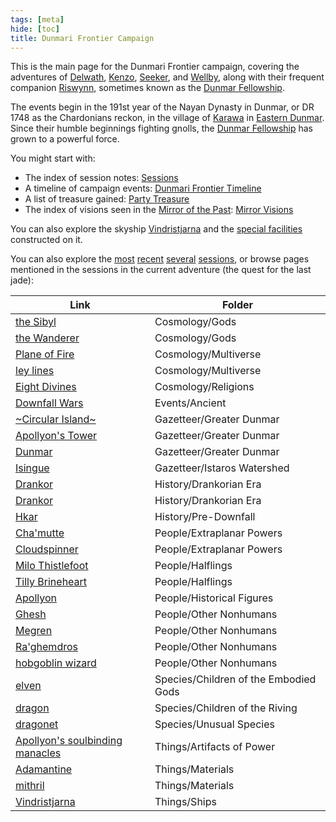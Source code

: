 ```yaml
---
tags: [meta]
hide: [toc]
title: Dunmari Frontier Campaign
---
```


This is the main page for the Dunmari Frontier campaign, covering the adventures of [Delwath](<../../people/pcs/dunmar-fellowship/delwath.md>), [Kenzo](<../../people/pcs/dunmar-fellowship/kenzo.md>), [Seeker](<../../people/pcs/dunmar-fellowship/seeker.md>), and [Wellby](<../../people/pcs/dunmar-fellowship/wellby.md>), along with their frequent companion [Riswynn](<../../people/pcs/dunmar-fellowship/riswynn.md>), sometimes known as the [Dunmar Fellowship](<../../people/pcs/dunmar-fellowship/dunmar-fellowship.md>). 

The events begin in the 191st year of the Nayan Dynasty in Dunmar, or DR 1748 as the Chardonians reckon, in the village of [Karawa](<../../gazetteer/greater-dunmar/realms/dunmar/eastern-dunmar/karawa.md>) in [Eastern Dunmar](<../../gazetteer/greater-dunmar/realms/dunmar/eastern-dunmar/eastern-dunmar.md>). Since their humble beginnings fighting gnolls, the [Dunmar Fellowship](<../../people/pcs/dunmar-fellowship/dunmar-fellowship.md>) has grown to a powerful force. 

You might start with:
- The index of session notes: [Sessions](<./sessions.md>)
- A timeline of campaign events: [Dunmari Frontier Timeline](<./dunmari-frontier-timeline.md>)
- A list of treasure gained: [Party Treasure](<./party-treasure.md>)
- The index of visions seen in the [Mirror of the Past](<treasure/mirror-of-the-past.md>): [Mirror Visions](<./mirror-visions.md>)

You can also explore the skyship [Vindristjarna](<../../things/ships/vindristjarna.md>) and the [special facilities](<./vindristjarna-room-planning.md>) constructed on it.

You can also explore the [most](<session-notes/session-107-dufr.md>) [recent](<session-notes/session-108-dufr.md>) [several](<session-notes/session-109-dufr.md>) [sessions](<session-notes/session-110-dufr.md>), or browse pages mentioned in the sessions in the current adventure (the quest for the last jade):

| Link                                                                                                                      | Folder                                |
| ------------------------------------------------------------------------------------------------------------------------- | ------------------------------------- |
| [the Sibyl](<../../cosmology/gods/incorporeal-gods/mos-numena-pantheon/the-sibyl.md>)                                           | Cosmology/Gods                        |
| [the Wanderer](<../../cosmology/gods/incorporeal-gods/mos-numena-pantheon/the-wanderer.md>)                                     | Cosmology/Gods                        |
| [Plane of Fire](<../../cosmology/multiverse/energy-realms/elemental-realms/elemental-plane-of-fire/elemental-plane-of-fire.md>) | Cosmology/Multiverse                  |
| [ley lines](<../../cosmology/multiverse/ley-lines.md>)                                                                          | Cosmology/Multiverse                  |
| [Eight Divines](<../../cosmology/religions/mos-numena/mos-numena.md>)                                                           | Cosmology/Religions                   |
| [Downfall Wars](<../../Events/Ancient/Downfall Wars.md>)                                                                        | Events/Ancient                        |
| [~Circular Island~](<../../Gazetteer/Greater Dunmar/~Circular Island~.md>)                                                      | Gazetteer/Greater Dunmar              |
| [Apollyon's Tower](<../../Gazetteer/Greater Dunmar/Apollyon's Tower.md>)                                                        | Gazetteer/Greater Dunmar              |
| [Dunmar](<../../gazetteer/greater-dunmar/realms/dunmar/dunmar.md>)                                                              | Gazetteer/Greater Dunmar              |
| [Isingue](<../../gazetteer/istaros-watershed/isingue.md>)                                                                       | Gazetteer/Istaros Watershed           |
| [Drankor](<../../history/drankorian-era/drankor.md>)                                                                            | History/Drankorian Era                |
| [Drankor](<../../history/drankorian-era/drankorian-empire.md>)                                                                  | History/Drankorian Era                |
| [Hkar](<../../History/Pre-Downfall/Hkar.md>)                                                                                    | History/Pre-Downfall                  |
| [Cha'mutte](<../../people/extraplanar-powers/cha-mutte.md>)                                                                     | People/Extraplanar Powers             |
| [Cloudspinner](<../../people/extraplanar-powers/cloudspinner.md>)                                                               | People/Extraplanar Powers             |
| [Milo Thistlefoot](<../../people/halflings/milo-thistlefoot.md>)                                                                | People/Halflings                      |
| [Tilly Brineheart](<../../People/Halflings/Tilly Brineheart.md>)                                                                | People/Halflings                      |
| [Apollyon](<../../people/historical-figures/drankorian-emperors/apollyon.md>)                                                   | People/Historical Figures             |
| [Ghesh](<../../People/Other Nonhumans/Ghesh.md>)                                                                                | People/Other Nonhumans                |
| [Megren](<../../People/Other Nonhumans/Megren.md>)                                                                              | People/Other Nonhumans                |
| [Ra'ghemdros](<../../people/other-nonhumans/ra-ghemdros.md>)                                                                    | People/Other Nonhumans                |
| [hobgoblin wizard](<../../people/other-nonhumans/revaka.md>)                                                                    | People/Other Nonhumans                |
| [elven](<../../species/children-of-the-embodied-gods/elves/elves.md>)                                                           | Species/Children of the Embodied Gods |
| [dragon](<../../species/children-of-the-riving/dragons.md>)                                                                     | Species/Children of the Riving        |
| [dragonet](<../../Species/Unusual Species/Dragonets.md>)                                                                        | Species/Unusual Species               |
| [Apollyon's soulbinding manacles](<../../Things/Artifacts of Power/Apollyon's soulbinding manacles.md>)                         | Things/Artifacts of Power             |
| [Adamantine](<../../things/materials/adamantine.md>)                                                                            | Things/Materials                      |
| [mithril](<../../Things/Materials/Mithril.md>)                                                                                  | Things/Materials                      |
| [Vindristjarna](<../../things/ships/vindristjarna.md>)                                                                          | Things/Ships                          |




